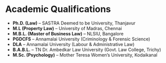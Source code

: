 # Academic Qualifications

- **Ph.D. (Law)** – SASTRA Deemed to be University, Thanjavur  
- **M.L (Property Law)** – University of Madras, Chennai  
- **M.B.L. (Master of Business Law)** – NLSIU, Bangalore  
- **PGDCFS** – Annamalai University (Criminology & Forensic Science)  
- **DLA** – Annamalai University (Labour & Administrative Law)  
- **B.A.B.L.** – TN Dr. Ambedkar Law University (Govt. Law College, Trichy)  
- **M.Sc. (Psychology)** – Mother Teresa Women’s University, Kodaikanal  

